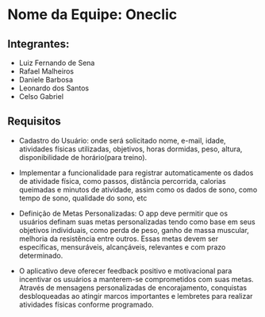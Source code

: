 # Nome da Equipe: Oneclic

## Integrantes:
- Luiz Fernando de Sena 
- Rafael Malheiros
- Daniele Barbosa
- Leonardo dos Santos
- Celso Gabriel 

## Requisitos
- Cadastro do Usuário: onde será solicitado nome, e-mail, idade, atividades físicas utilizadas, objetivos, horas dormidas, peso, altura, disponibilidade de horário(para treino).
  
- Implementar a funcionalidade para registrar automaticamente os dados de atividade física, como passos, distância percorrida, calorias queimadas e minutos de atividade, assim como os dados de sono, como tempo de sono, qualidade do sono, etc
  
- Definição de Metas Personalizadas: O app deve permitir que os usuários definam suas metas personalizadas tendo como base em seus objetivos individuais, como perda de peso, ganho de massa muscular, melhoria da resistência entre outros. Essas metas devem ser específicas, mensuráveis, alcançáveis, relevantes e com prazo determinado.

- O aplicativo deve oferecer feedback positivo e motivacional para incentivar os usuários a manterem-se comprometidos com suas metas. Através de mensagens personalizadas de encorajamento, conquistas desbloqueadas ao atingir marcos importantes e lembretes para realizar atividades físicas conforme programado.
